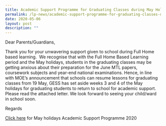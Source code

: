 ```yaml
---
title: Academic Support Programme for Graduating Classes during May Holidays
permalink: /lp-news/academic-support-programme-for-graduating-classes-during-may-holidays/
date: 2020-05-06
layout: post
description: ""
---
```

Dear Parents/Guardians,

Thank you for your unwavering support given to school during Full Home based learning.  We recognise that with the Full Home Based Learning period and the May holidays, students in the graduating classes may be getting anxious about their preparation for the June MTL papers, coursework subjects and year-end national examinations. Hence, in line with MOE’s announcement that schools can resume lessons for graduating classes from 19 May, GESS has set aside weeks 3 and 4 of the May holidays for graduating students to return to school for academic support. Please read the attached letter. We look forward to seeing your child/ward in school soon.

Regards

[Click here](/files/May-holidays-Academic-Support-Programme-2020.pdf) for May holidays Academic Support Programme 2020